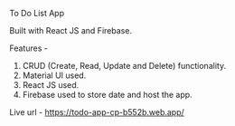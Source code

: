 To Do List App

Built with React JS and Firebase.

Features -
1) CRUD (Create, Read, Update and Delete) functionality.
2) Material UI used.
3) React JS used.
4) Firebase used to store date and host the app.

Live url - https://todo-app-cp-b552b.web.app/
